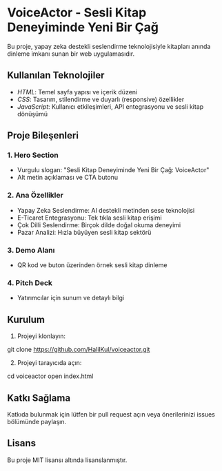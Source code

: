 # VoiceActor - Sesli Kitap Deneyiminde Yeni Bir Çağ

Bu proje, yapay zeka destekli seslendirme teknolojisiyle kitapları anında dinleme imkanı sunan bir web uygulamasıdır.

## Kullanılan Teknolojiler

- *HTML*: Temel sayfa yapısı ve içerik düzeni
- *CSS*: Tasarım, stilendirme ve duyarlı (responsive) özellikler
- *JavaScript*: Kullanıcı etkileşimleri, API entegrasyonu ve sesli kitap dönüşümü

## Proje Bileşenleri

### 1. Hero Section
- Vurgulu slogan: "Sesli Kitap Deneyiminde Yeni Bir Çağ: VoiceActor"
- Alt metin açıklaması ve CTA butonu

### 2. Ana Özellikler
- Yapay Zeka Seslendirme: AI destekli metinden sese teknolojisi
- E-Ticaret Entegrasyonu: Tek tıkla sesli kitap erişimi
- Çok Dilli Seslendirme: Birçok dilde doğal okuma deneyimi
- Pazar Analizi: Hızla büyüyen sesli kitap sektörü

### 3. Demo Alanı
- QR kod ve buton üzerinden örnek sesli kitap dinleme

### 4. Pitch Deck
- Yatırımcılar için sunum ve detaylı bilgi

## Kurulum

1. Projeyi klonlayın:

git clone https://github.com/HalilKul/voiceactor.git


2. Projeyi tarayıcıda açın:

cd voiceactor
open index.html


## Katkı Sağlama

Katkıda bulunmak için lütfen bir pull request açın veya önerilerinizi issues bölümünde paylaşın.

## Lisans

Bu proje MIT lisansı altında lisanslanmıştır.